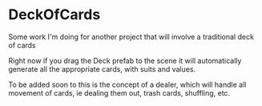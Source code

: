 DeckOfCards
===========
Some work I'm doing for another project that will involve a traditional deck of cards

Right now if you drag the Deck prefab to the scene it will automatically generate all the appropriate cards, with suits and values.

To be added soon to this is the concept of a dealer, which will handle all movement of cards, ie dealing them out, trash cards, shuffling, etc.
